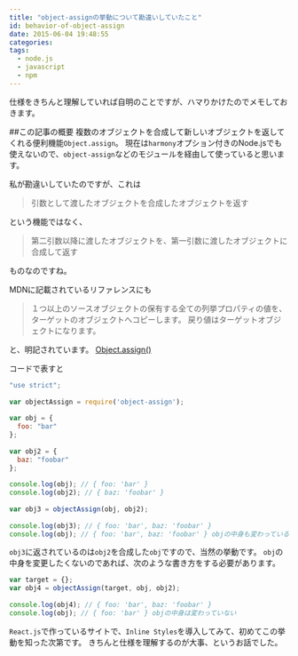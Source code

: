 ```yaml
---
title: "object-assignの挙動について勘違いしていたこと"
id: behavior-of-object-assign
date: 2015-06-04 19:48:55
categories:
tags:
  - node.js
  - javascript
  - npm
---
```



仕様をきちんと理解していれば自明のことですが、ハマりかけたのでメモしておきます。

##この記事の概要
複数のオブジェクトを合成して新しいオブジェクトを返してくれる便利機能`Object.assign`。
現在は`harmony`オプション付きのNode.jsでも使えないので、`object-assign`などのモジュールを経由して使っていると思います。

私が勘違いしていたのですが、これは
>引数として渡したオブジェクトを合成したオブジェクトを返す

という機能ではなく、
>第二引数以降に渡したオブジェクトを、第一引数に渡したオブジェクトに合成して返す

ものなのですね。

MDNに記載されているリファレンスにも
>１つ以上のソースオブジェクトの保有する全ての列挙プロパティの値を、ターゲットのオブジェクトへコピーします。
>戻り値はターゲットオブジェクトになります。

と、明記されています。 [Object.assign()](https://developer.mozilla.org/ja/docs/Web/JavaScript/Reference/Global_Objects/Object/assign)

コードで表すと
```javascript
"use strict";
  
var objectAssign = require('object-assign');
  
var obj = {
  foo: "bar"
};
  
var obj2 = {
  baz: "foobar"
};
  
console.log(obj); // { foo: 'bar' }
console.log(obj2); // { baz: 'foobar' }
  
var obj3 = objectAssign(obj, obj2);
  
console.log(obj3); // { foo: 'bar', baz: 'foobar' }
console.log(obj); // { foo: 'bar', baz: 'foobar' } objの中身も変わっている
```
`obj3`に返されているのは`obj2`を合成した`obj`ですので、当然の挙動です。
`obj`の中身を変更したくないのであれば、次のような書き方をする必要があります。

```javascript
var target = {};
var obj4 = objectAssign(target, obj, obj2);
  
console.log(obj4); // { foo: 'bar', baz: 'foobar' }
console.log(obj); // { foo: 'bar' } objの中身は変わっていない
```

`React.js`で作っているサイトで、`Inline Styles`を導入してみて、初めてこの挙動を知った次第です。
きちんと仕様を理解するのが大事、というお話でした。
